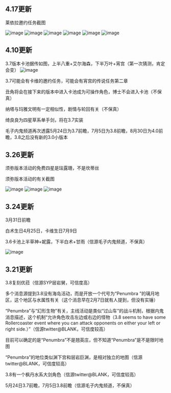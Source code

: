 ## 4.17更新

莱依拉邀约任务截图

![image](https://user-images.githubusercontent.com/13842432/231150607-7df3ec24-ad8b-4f49-9bb5-a7d9187152fc.png)
![image](https://user-images.githubusercontent.com/13842432/231150621-1aa8c35c-e759-48b7-82fb-3a875b4eac1c.png)
![image](https://user-images.githubusercontent.com/13842432/231150633-b29b99e7-1001-4113-9421-c8cf9a20421a.png)
![image](https://user-images.githubusercontent.com/13842432/231150646-fb7412a9-4be7-4aa0-afd1-d554d5b27833.png)
![image](https://user-images.githubusercontent.com/13842432/231150659-42e3e359-bde4-4dde-a895-888593ce2b2d.png)
![image](https://user-images.githubusercontent.com/13842432/231150674-9d9492d4-9cdb-4f38-80c8-bd07bd54748f.png)


## 4.10更新
3.7版本卡池据传如图，上半八重+艾尔海森，下半万叶+宵宫（第一次猜测，肯定会变）
![image](https://user-images.githubusercontent.com/13842432/231148963-607f4979-4576-4138-879f-403c3f66e181.png)

3.7可能会有卡维的邀约任务，可能会有宵宫的传说任务第二章

丑角将会在接下来的版本中进入卡池成为可操作角色，博士不会进入卡池（不保真）

纳塔与玛雅文明有一定相似性，剧情与轮回有关（不保真）

绮良良为四星草系单手剑，将在3.7实装

毛子内鬼频道再次透露5月24日为3.7前瞻，7月5日为3.8前瞻，8月30日为4.0前瞻，3.8之后没有新的3.0小版本

## 3.26更新
须弥版本活动的免费四星是珐露珊，不是坎蒂丝

须弥版本活动的有关截图

![image](https://user-images.githubusercontent.com/13842432/227765157-c1883b0f-84a6-4fd0-90f2-fe55a5b0eed7.png)
![image](https://user-images.githubusercontent.com/13842432/227765160-200e3d41-a1d9-48b2-9d4b-fdbaee58ebde.png)
![image](https://user-images.githubusercontent.com/13842432/227765333-e237435f-27eb-4c2e-9736-d5a13d0e6e3b.png)

## 3.24更新
3月31日前瞻

白术生日4月25日，卡维生日7月9日

3.6卡池上半草神+妮露，下半白术+甘雨（信源毛子内鬼频道，不保真）

![image](https://user-images.githubusercontent.com/13842432/227542698-beaf158a-a76f-4970-9a85-b1bfbeb1857e.png)

## 3.21更新
3.8复刻优菈（信源SYP层岩舅，可信度高）

多个消息源提到3.8没有海岛活动，而是开放一个代号为“Penumbra ”的璃月地区，这个地区与水属性有关（这个消息早在2月7日就有人提到，但没有实锤）

“Penumbra”与“幻形生物”有关，主线活动是类似“过山车”的战斗机制，根据内鬼消息描述，这个机制“允许角色攻击左边或右边的怪物（3.8 seems to have some Rollercoaster event where you can attack opponents on either your left or right side.）”（信源twitter@BLANK，可信度较高）

目前可以确定的是“Penumbra”不是翘英庄，但不知道“Penumbra”是不是限时地图

“Penumbra”的地位类似渊下宫和层岩巨渊，是相对独立的地图（信源twitter@BLANK，可信度较高）

3.8有一个枫丹水系大剑角色（信源twitter@BLANK，可信度较高）

5月24日3.7前瞻，7月5日3.8前瞻（信源毛子内鬼频道，不保真）
